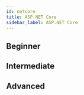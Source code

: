 ```yaml
---
id: netcore
title: ASP.NET Core
sidebar_label: ASP.NET Core
---
```


## Beginner

## Intermediate

## Advanced
